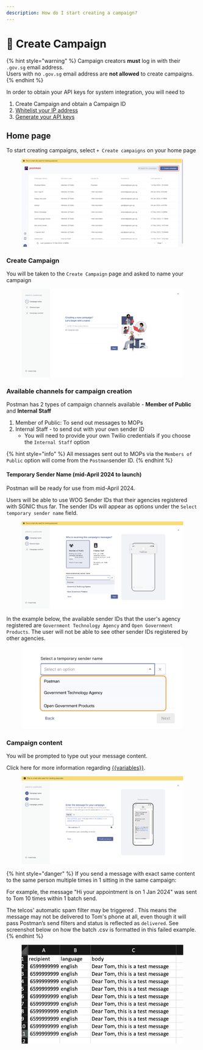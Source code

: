 ```yaml
---
description: How do I start creating a campaign?
---
```


# 📢 Create Campaign

{% hint style="warning" %}
Campaign creators **must** log in with their `.gov.sg` email address. \
Users with no `.gov.sg` email address are **not allowed** to create campaigns.&#x20;
{% endhint %}

In order to obtain your API keys for system integration, you will need to&#x20;

1. Create Campaign and obtain a Campaign ID
2. [Whitelist your IP address](campaign-settings.md#ip-address-whitelisting)
3. [Generate your API keys](campaign-settings.md#api-keys)

## Home page

To start creating campaigns, select  `+ Create campaigns` on your home page

<figure><img src="../.gitbook/assets/home_dashboard_create_campaign.png" alt=""><figcaption></figcaption></figure>

### Create Campaign

You will be taken to the `Create Campaign` page and asked to name your campaign

<figure><img src="../.gitbook/assets/create_name_campaign.png" alt=""><figcaption></figcaption></figure>

### Available channels for campaign creation

Postman has 2 types of campaign channels available - **Member of Public** and **Internal Staff**

1. Member of Public: To send out messages to MOPs
2. Internal Staff - to send out with your own sender ID
   * You will need to provide your own Twilio credentials if you choose the `Internal Staff` option

{% hint style="info" %}
All messages sent out to MOPs via the `Members of Public` option will come from the `Postman`sender ID.
{% endhint %}

#### Temporary Sender Name (mid-April 2024 to launch)

Postman will be ready for use from mid-April 2024.&#x20;

Users will be able to use WOG Sender IDs that their agencies registered with SGNIC thus far. The sender IDs will appear as options under the `Select temporary sender name` field.

<figure><img src="../.gitbook/assets/Create_MOP.png" alt=""><figcaption></figcaption></figure>

In the example below, the available sender IDs that the user's agency registered are `Government Technology Agency` and `Open Government Products`. The user will not be able to see other sender IDs registered by other agencies.&#x20;

<figure><img src="../.gitbook/assets/Campaign_crete_temporary_sender_name (1).png" alt=""><figcaption></figcaption></figure>

### Campaign content

You will be prompted to type out your message content.&#x20;

Click here for more information regarding [\{{variables\}}](create-message.md#variables).

<figure><img src="../.gitbook/assets/create_message (4).png" alt=""><figcaption></figcaption></figure>

{% hint style="danger" %}
If you send a message with exact same content to the same person multiple times in 1 sitting in the same campaign:

For example, the message "Hi your appointment is on 1 Jan 2024" was sent to Tom 10 times within 1 batch send.

The telcos' automatic spam filter may be triggered . This means the message may not be delivered  to Tom's phone at all, even though it will pass Postman’s send filters and status is reflected as `delivered`.  See screenshot below on how the batch .csv is formatted in this failed example.
{% endhint %}

<figure><img src="../.gitbook/assets/Screenshot 2024-02-14 at 3.10.26 PM.png" alt=""><figcaption></figcaption></figure>
